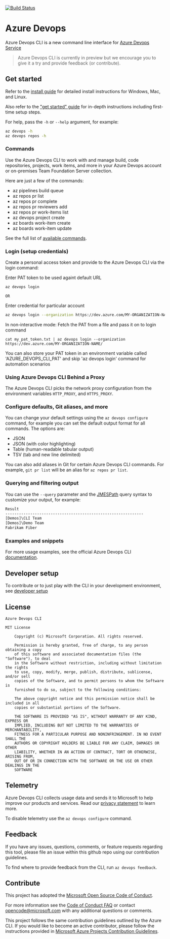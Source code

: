 [![Build Status](https://dev.azure.com/AzureDevOpsCliOrg/AzureDevOpsCli/_apis/build/status/Master%20Branch/Azure%20DevOps%20CLI%20-%20Merge%20GitHub?branchName=azuredevopscli-dev)](https://dev.azure.com/AzureDevOpsCliOrg/AzureDevOpsCli/_build/latest?definitionId=25?branchName=azuredevopscli-dev)

# Azure Devops

Azure Devops CLI is a new command line interface for [Azure Devops Service](https://azure.microsoft.com/en-in/services/devops/) 

> Azure Devops CLI is currently in preview but we encourage you to give it a try and provide feedback (or contribute). 

## Get started

Refer to the [install guide](https://aka.ms/azure-devops-cli-docs-install) for detailed install instructions for Windows, Mac, and Linux.

Also refer to the ["get started" guide](https://aka.ms/azure-devops-cli-docs-getstarted) for in-depth instructions including first-time setup steps.

For help, pass the `-h` or `--help` argument, for example:

```bash
az devops -h
az devops repos -h
```

### Commands

Use the Azure Devops CLI to work with and manage build, code repositories, projects, work items, and more in your Azure Devops account or on-premises Team Foundation Server collection.

Here are just a few of the commands:

* az pipelines build queue
* az repos pr list
* az repos pr complete
* az repos pr reviewers add
* az repos pr work-items list
* az devops project create
* az boards work-item create
* az boards work-item update

See the full list of [available commands](https://aka.ms/azure-devops-cli-commands).

### Login (setup credentials)

Create a personal access token and provide to the Azure Devops CLI via the login command:

Enter PAT token to be used againt default URL
```bash
az devops login
```
    OR

Enter credential for particular account
```bash
az devops login --organization https://dev.azure.com/MY-ORGANIZATION-NAME/
```

In non-interactive mode: Fetch the PAT from a file and pass it on to login command
```
cat my_pat_token.txt | az devops login --organization https://dev.azure.com/MY-ORGANIZATION-NAME/
```
 You can also store your PAT token in an environment variable called 'AZURE_DEVOPS_CLI_PAT' and skip 'az devops login' command for automation scenarios

### Using Azure Devops CLI Behind a Proxy

The Azure Devops CLI picks the network proxy configuration from the environment variables `HTTP_PROXY`, and `HTTPS_PROXY`. 

### Configure defaults, Git aliases, and more

You can change your default settings using the `az devops configure` command, for example you can set the default output format for all commands. The options are:

* JSON
* JSON (with color highlighting)
* Table (human-readable tabular output)
* TSV (tab and new line delimited)

You can also add aliases in Git for certain Azure Devops CLI commands. For example, `git pr list` will be an alias for `az repos pr list`.

### Querying and filtering output

You can use the `--query` parameter and the [JMESPath](http://jmespath.org/) query syntax to customize your output, for example:

```bash
Result
-------------------------------------------------------------
[Demos]\CLI Team
[Demos]\Demo Team
Fabrikam Fiber
```

### Examples and snippets

For more usage examples, see the official Azure Devops CLI [documentation](https://aka.ms/azure-devops-cli-docs-overview).

## Developer setup

To contribute or to just play with the CLI in your development environment, see [developer setup](./doc/dev_setup.md) 

## License

```
Azure Devops CLI

MIT License

    Copyright (c) Microsoft Corporation. All rights reserved.

    Permission is hereby granted, free of charge, to any person obtaining a copy
    of this software and associated documentation files (the "Software"), to deal
    in the Software without restriction, including without limitation the rights
    to use, copy, modify, merge, publish, distribute, sublicense, and/or sell
    copies of the Software, and to permit persons to whom the Software is
    furnished to do so, subject to the following conditions:

    The above copyright notice and this permission notice shall be included in all
    copies or substantial portions of the Software.

    THE SOFTWARE IS PROVIDED "AS IS", WITHOUT WARRANTY OF ANY KIND, EXPRESS OR
    IMPLIED, INCLUDING BUT NOT LIMITED TO THE WARRANTIES OF MERCHANTABILITY,
    FITNESS FOR A PARTICULAR PURPOSE AND NONINFRINGEMENT. IN NO EVENT SHALL THE
    AUTHORS OR COPYRIGHT HOLDERS BE LIABLE FOR ANY CLAIM, DAMAGES OR OTHER
    LIABILITY, WHETHER IN AN ACTION OF CONTRACT, TORT OR OTHERWISE, ARISING FROM,
    OUT OF OR IN CONNECTION WITH THE SOFTWARE OR THE USE OR OTHER DEALINGS IN THE
    SOFTWARE
```

## Telemetry

Azure Devops CLI collects usage data and sends it to Microsoft to help improve our products and services. Read our [privacy statement](https://privacy.microsoft.com/en-us/privacystatement) to learn more. 

To disable telemetry use the `az devops configure` command.

## Feedback

If you have any issues, questions, comments, or feature requests regarding this tool, please file an issue within this github repo using our contribution guidelines. 

To find where to provide feedback from the CLI, run `az devops feedback`.

## Contribute

This project has adopted the [Microsoft Open Source Code of Conduct](https://opensource.microsoft.com/codeofconduct/).

For more information see the [Code of Conduct FAQ](https://opensource.microsoft.com/codeofconduct/faq/) or contact [opencode@microsoft.com](mailto:opencode@microsoft.com) with any additional questions or comments.

This project follows the same contribution guidelines outlined by the Azure CLI. If you would like to become an active contributor, please follow the instructions provided in [Microsoft Azure Projects Contribution Guidelines](http://azure.github.io/guidelines.html).
